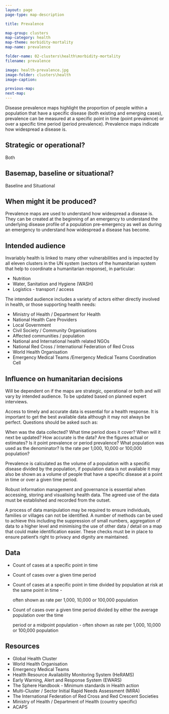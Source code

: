 ```yaml
---
layout: page
page-type: map-description

title: Prevalence

map-group: clusters
map-category: health
map-theme: morbidity-mortality
map-name: prevalence

folder-name: 02-clusters\health\morbidity-mortality
filename: prevalence

image: health-prevalence.jpg
image-folder: clusters\health
image-caption: 

previous-map: 
next-map: 
---
```

Disease prevalence maps highlight the proportion of people within a population that have a specific disease \(both existing and emerging cases\), prevalence can be measured at a specific point in time \(point prevalence\) or over a specific time period \(period prevalence\). Prevalence maps indicate how widespread a disease is.

## Strategic or operational? 

Both

## Basemap, baseline or situational? 

Baseline and Situational

## When might it be produced? 

Prevalence maps are used to understand how widespread a disease is. They can be created at the beginning of an emergency to understand the underlying disease profile of a population pre-emergency as well as during an emergency to understand how widespread a disease has become.

## Intended audience 

Invariably health is linked to many other vulnerabilities and is impacted by all eleven clusters in the UN system \(sectors of the humanitarian system that help to coordinate a humanitarian response\), in particular:

* Nutrition
* Water, Sanitation and Hygiene \(WASH\)
* Logistics - transport / access

The intended audience includes a variety of actors either directly involved in health, or those supporting health needs:

* Ministry of Health / Department for Health
* National Health Care Providers
* Local Government
* Civil Society / Community Organisations
* Affected communities / population
* National and International health related NGOs
* National Red Cross / International Federation of Red Cross
* World Health Organisation
* Emergency Medical Teams /Emergency Medical Teams Coordination Cell

## Influence on humanitarian decisions 

Will be dependent on if the maps are strategic, operational or both and will vary by intended audience. To be updated based on planned expert interviews.

Access to timely and accurate data is essential for a health response. It is important to get the best available data although it may not always be perfect. Questions should be asked such as:

When was the data collected? What time period does it cover? When will it next be updated? How accurate is the data? Are the figures actual or estimates? Is it point prevalence or period prevalence? What population was used as the denominator? Is the rate per 1,000, 10,000 or 100,000 population?

Prevalence is calculated as the volume of a population with a specific disease divided by the population, if population data is not available it may also be shown as a volume of people that have a specific disease at a point in time or over a given time period.

Robust information management and governance is essential when accessing, storing and visualising health data. The agreed use of the data must be established and recorded from the outset.

A process of data manipulation may be required to ensure individuals, families or villages can not be identified. A number of methods can be used to achieve this including the suppression of small numbers, aggregation of data to a higher level and minimising the use of other data / detail on a map that could make identification easier. These checks must be in place to ensure patient’s right to privacy and dignity are maintained.

## Data

* Count of cases at a specific point in time
* Count of cases over a given time period
* Count of cases at a specific point in time divided by population at risk at the same point in time -

  often shown as rate per 1,000, 10,000 or 100,000 population

* Count of cases over a given time period divided by either the average population over the time

  period or a midpoint population - often shown as rate per 1,000, 10,000 or 100,000 population

## Resources

* Global Health Cluster
* World Health Organisation
* Emergency Medical Teams
* Health Resource Availability Monitoring System \(HeRAMS\)
* Early Warning, Alert and Response System \(EWARS\)
* The Sphere Handbook - Minimum standards in Health action
* Multi-Cluster / Sector Initial Rapid Needs Assessment \(MIRA\)
* The International Federation of Red Cross and Red Crescent Societies
* Ministry of Health / Department of Health \(country specific\)
* ACAPS

